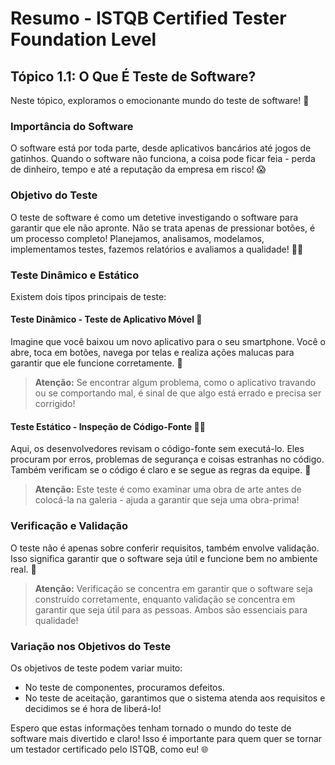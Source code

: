# Resumo - ISTQB Certified Tester Foundation Level

## Tópico 1.1: O Que É Teste de Software?

Neste tópico, exploramos o emocionante mundo do teste de software! 🚀

### Importância do Software

O software está por toda parte, desde aplicativos bancários até jogos de gatinhos. Quando o software não funciona, a coisa pode ficar feia - perda de dinheiro, tempo e até a reputação da empresa em risco! 😱

### Objetivo do Teste

O teste de software é como um detetive investigando o software para garantir que ele não apronte. Não se trata apenas de pressionar botões, é um processo completo! Planejamos, analisamos, modelamos, implementamos testes, fazemos relatórios e avaliamos a qualidade! 🕵️‍♀️

### Teste Dinâmico e Estático

Existem dois tipos principais de teste:

#### Teste Dinâmico - Teste de Aplicativo Móvel 🤳

Imagine que você baixou um novo aplicativo para o seu smartphone. Você o abre, toca em botões, navega por telas e realiza ações malucas para garantir que ele funcione corretamente. 📱

> **Atenção:** Se encontrar algum problema, como o aplicativo travando ou se comportando mal, é sinal de que algo está errado e precisa ser corrigido!

#### Teste Estático - Inspeção de Código-Fonte 👩‍💻

Aqui, os desenvolvedores revisam o código-fonte sem executá-lo. Eles procuram por erros, problemas de segurança e coisas estranhas no código. Também verificam se o código é claro e se segue as regras da equipe. 💼

> **Atenção:** Este teste é como examinar uma obra de arte antes de colocá-la na galeria - ajuda a garantir que seja uma obra-prima!

### Verificação e Validação

O teste não é apenas sobre conferir requisitos, também envolve validação. Isso significa garantir que o software seja útil e funcione bem no ambiente real. 🌟

> **Atenção:** Verificação se concentra em garantir que o software seja construído corretamente, enquanto validação se concentra em garantir que seja útil para as pessoas. Ambos são essenciais para qualidade!

### Variação nos Objetivos do Teste

Os objetivos de teste podem variar muito:

- No teste de componentes, procuramos defeitos.
- No teste de aceitação, garantimos que o sistema atenda aos requisitos e decidimos se é hora de liberá-lo!

Espero que estas informações tenham tornado o mundo do teste de software mais divertido e claro! Isso é importante para quem quer se tornar um testador certificado pelo ISTQB, como eu! 🌐
